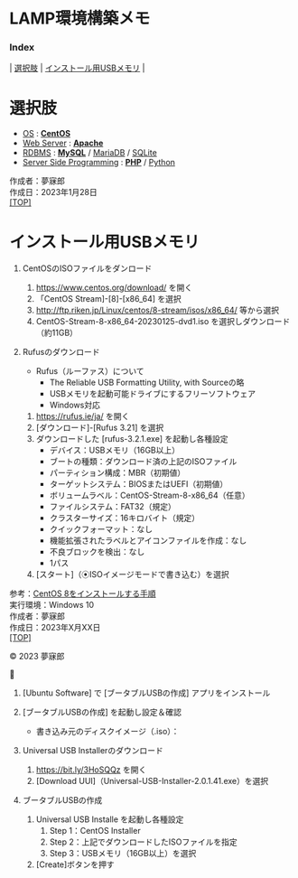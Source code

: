 # LAMP環境構築メモ <a id="TOP"></a>

### **Index**

| [選択肢](#202301281000) | [インストール用USBメモリ](#202301281748) |

<a id="202301281000"></a>
# <b>選択肢</b>

* [OS](https://ja.hostadvice.com/marketshare/os/jp/) : [**CentOS**](https://www.centos.org/)  
* [Web Server](https://manuon.com/webserver-share-ranking/#index_id4) : [**Apache**](https://httpd.apache.org/)  
* [RDBMS](https://db-engines.com/en/ranking) : [**MySQL**](https://www.mysql.com/jp/) / [MariaDB](https://mariadb.com/kb/ja/mariadb/) / [SQLite](https://sqlite.org/)  
* [Server Side Programming](https://w3techs.com/technologies/overview/programming_language) : [**PHP**](https://www.php.net/) / [Python](https://www.python.jp/)  

作成者：夢寐郎  
作成日：2023年1月28日  
[[TOP]](#TOP)  


<a id="202301281748"></a>
# <b>インストール用USBメモリ</b>

1. CentOSのISOファイルをダンロード
    1. https://www.centos.org/download/ を開く
    1. 「CentOS Stream]-[8]-[x86_64] を選択
    1. http://ftp.riken.jp/Linux/centos/8-stream/isos/x86_64/ 等から選択
    1. CentOS-Stream-8-x86_64-20230125-dvd1.iso を選択しダウンロード（約11GB）

1. Rufusのダウンロード
    * Rufus（ルーファス）について  
        * The Reliable USB Formatting Utility, with Sourceの略
        * USBメモリを起動可能ドライブにするフリーソフトウェア
        * Windows対応
    1. https://rufus.ie/ja/ を開く
    1. [ダウンロード]-[Rufus 3.21] を選択
    1. ダウンロードした [rufus-3.2.1.exe] を起動し各種設定  
        * デバイス：USBメモリ（16GB以上）
        * ブートの種類：ダウンロード済の上記のISOファイル
        * パーティション構成：MBR（初期値）
        * ターゲットシステム：BIOSまたはUEFI（初期値）
        * ボリュームラベル：CentOS-Stream-8-x86_64（任意）
        * ファイルシステム：FAT32（規定）
        * クラスターサイズ：16キロバイト（規定）
        * クイックフォーマット：なし
        * 機能拡張されたラベルとアイコンファイルを作成：なし
        * 不良ブロックを検出：なし
        * 1パス
    1. [スタート]（⦿ISOイメージモードで書き込む）を選択

参考：[CentOS 8をインストールする手順](https://nwengblog.com/centos8install/#toc1)  
実行環境：Windows 10  
作成者：夢寐郎  
作成日：2023年X月XX日  
[[TOP]](#TOP)  

© 2023 夢寐郎


📝
1. [Ubuntu Software] で [ブータブルUSBの作成] アプリをインストール

1. [ブータブルUSBの作成] を起動し設定＆確認
    * 書き込み元のディスクイメージ（.iso）：

1. Universal USB Installerのダウンロード
    1. https://bit.ly/3HoSQQz を開く
    1. [Download UUI]（Universal-USB-Installer-2.0.1.41.exe）を選択

1. ブータブルUSBの作成
    1. Universal USB Installe を起動し各種設定
        1. Step 1：CentOS Installer
        1. Step 2：上記でダウンロードしたISOファイルを指定
        1. Step 3：USBメモリ（16GB以上）を選択
    1. [Create]ボタンを押す
